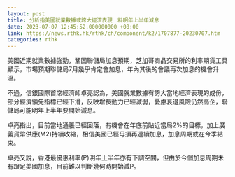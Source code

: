 ```yaml
---
layout: post
title: 分析指美國就業數據或誇大經濟表現　料明年上半年減息
date: 2023-07-07 12:45:52.000000000 +08:00
link: https://news.rthk.hk/rthk/ch/component/k2/1707877-20230707.htm
categories: rthk
---
```


美國近期就業數據強勁，鞏固聯儲局加息預期，芝加哥商品交易所的利率期貨工具顯示，市場預期聯儲局7月幾乎肯定會加息，年內其後的會議再次加息的機會升溫。

不過，信銀國際首席經濟師卓亮認為，美國就業數據有誇大當地經濟表現的成份，部分經濟領先指標已經下滑，反映增長動力已經減弱，憂慮衰退風險仍然高企，聯儲局可能明年上半年要開始減息。

卓亮指出，目前當地通脹已經回落，有機會在年底前貼近當局2%的目標，加上廣義貨幣供應(M2)持續收縮，相信美國已經毋須再連續加息，加息周期或在今季結束。

卓亮又說，香港最優惠利率(P)明年上半年亦有下調空間，但由於今個加息周期未有跟足美國加息，目前難以判斷幾何時開始減P。
